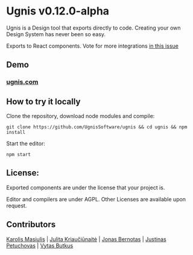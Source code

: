 # Ugnis v0.12.0-alpha

Ugnis is a Design tool that exports directly to code. Creating your own Design System has never been so easy.

Exports to React components. Vote for more integrations [in this issue](https://github.com/UgnisSoftware/ugnis/issues/1)

## Demo

### [ugnis.com](https://ugnis.com)

## How to try it locally

Clone the repository, download node modules and compile:

```
git clone https://github.com/UgnisSoftware/ugnis && cd ugnis && npm install
```

Start the editor:

```
npm start
```

## License:

Exported components are under the license that your project is.

Editor and compilers are under AGPL. Other Licenses are available upon request.

## Contributors

[Karolis Masiulis](https://www.github.com/masiulis) | [Julita Kriaučiūnaitė](https://github.com/JulitorK) | [Jonas Bernotas](https://github.com/Djonix) | [Justinas Petuchovas](https://github.com/jpetuchovas) | [Vytas Butkus](http://vytasbutkus.com/)
